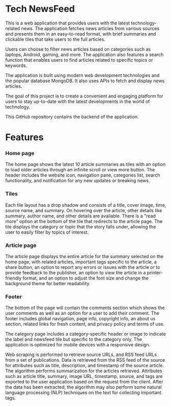 # Tech NewsFeed

This is a web application that provides users with the latest technology-related news. The application fetches news articles from various sources and presents them in an easy-to-read format, with brief summaries and clickable tiles that take users to the full articles.

Users can choose to filter news articles based on categories such as laptops, Android, gaming, and more. The application also features a search function that enables users to find articles related to specific topics or keywords.

The application is built using modern web development technologies and the popular database MongoDB. It also uses APIs to fetch and display news articles.

The goal of this project is to create a convenient and engaging platform for users to stay up-to-date with the latest developments in the world of technology.

This GitHub repository contains the backend of the application. 

# Features

### Home page

The home page shows the latest 10 article summaries as tiles with an option to load older articles through an infinite scroll or view more button. The header includes the website icon, navigation pane, categories list, search functionality, and notification for any new updates or breaking news. 

### Tiles

Each tile layout has a drop shadow and consists of a title, cover image, time, source name, and summary. On hovering over the article, other details like summary, author name, and other details are available. There is a "read more" option at the bottom of the tile that redirects to the article page. The tile displays the category or topic that the story falls under, allowing the user to easily filter by topics of interest. 

### Article page

The article page displays the entire article for the summary selected on the home page, with related articles, important tags specific to the article, a share button, an option to report any errors or issues with the article or to provide feedback to the publisher, an option to view the article in a printer-friendly format, and an option to adjust the font size and change the background theme for better readability. 

### Footer

The bottom of the page will contain the comments section which shows the user comments as well as an option for a user to add their comment. The footer includes global navigation, page info, copyright info, an about us section, related links for fresh content, and privacy policy and terms of use. 

The category page includes a category-specific header or image to indicate the label and newsfeed tile but specific to the category only. The application is optimized for mobile devices with a responsive design. 

Web scraping is performed to retrieve source URLs, and RSS feed URLs from a set of publications. Data is retrieved from the RSS feed of the source for attributes such as title, description, and timestamp of the source article. The algorithm performs summarization for the articles retrieved. Attributes such as article title, summary, image URL, timestamp, source, and tags are exported to the user application based on the request from the client. After the data has been extracted, the algorithm may also perform some natural language processing (NLP) techniques on the text for collecting important tags.
